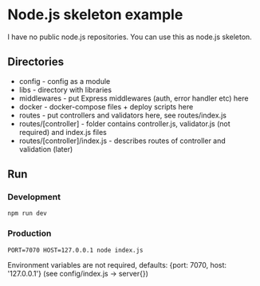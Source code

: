 # Node.js skeleton example

I have no public node.js repositories. You can use this as node.js skeleton.

## Directories

- config - config as a module
- libs - directory with libraries
- middlewares - put Express middlewares (auth, error handler etc) here
- docker - docker-compose files + deploy scripts here
- routes - put controllers and validators here, see routes/index.js
- routes/[controller] - folder contains controller.js, validator.js (not required) and index.js files
- routes/[controller]/index.js - describes routes of controller and validation (later)

## Run

### Development

```shell script
npm run dev
```

### Production

```shell script
PORT=7070 HOST=127.0.0.1 node index.js
```

Environment variables are not required, defaults: {port: 7070, host: '127.0.0.1'} (see config/index.js -> server{})
